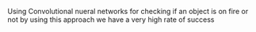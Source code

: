 Using Convolutional nueral networks for checking if an object is on fire or not by using this approach we have a very high rate of success
